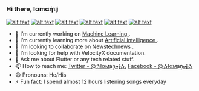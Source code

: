 ### Hi there, Iαmαήบj

<!-- Please don't remove this: Grab your social icons from https://github.com/carlsednaoui/gitsocial -->

<!-- display the social media buttons in your README -->

[![alt text][1.1]][1]
[![alt text][2.1]][2]
[![alt text][3.1]][3]
[![alt text][4.1]][4]
[![alt text][5.1]][5]
[![alt text][6.1]][6]


<!-- links to social media icons -->
<!-- no need to change these -->

<!-- icons with padding -->

[1.1]: http://i.imgur.com/tXSoThF.png 
[2.1]: http://i.imgur.com/P3YfQoD.png 
[3.1]: http://i.imgur.com/yCsTjba.png 
[4.1]: http://i.imgur.com/YckIOms.png 
[5.1]: http://i.imgur.com/1AGmwO3.png 
[6.1]: http://i.imgur.com/0o48UoR.png 

<!-- icons without padding -->

[1.2]: http://i.imgur.com/wWzX9uB.png (twitter icon without padding)
[2.2]: http://i.imgur.com/fep1WsG.png (facebook icon without padding)
[3.2]: http://i.imgur.com/VlgBKQ9.png (google plus icon without padding)
[4.2]: http://i.imgur.com/jDRp47c.png (tumblr icon without padding)
[5.2]: http://i.imgur.com/Vvy3Kru.png (dribbble icon without padding)
[6.2]: http://i.imgur.com/9I6NRUm.png (github icon without padding)


<!-- links to your social media accounts -->
<!-- update these accordingly -->

[1]: https://twitter.com/anujgupta191197
[2]: https://www.facebook.com/profile.php?id=100006252165096
[3]: https://plus.google.com/+CarlSednaoui
[4]: http://carlsed.tumblr.com
[5]: http://dribbble.com/carlsednaoui
[6]: http://www.github.com/carlsednaoui

<!-- Please don't remove this: Grab your social icons from https://github.com/carlsednaoui/gitsocial -->
- :telescope: I’m currently working on <a href="https://www.kaggle.com/"> Machine Learning </a>.
- :seedling: I’m currently learning more about <a href="https://en.wikipedia.org/wiki/Artificial_intelligence">Artificial intelligence </a>.
- :dancers: I’m looking to collaborate on <a href="https://www.newstechnews.in/"> Newstechnews </a>.
- :thinking: I’m looking for help with VelocityX documentation.
- :speech_balloon: Ask me about Flutter or any tech related stuff.
- :mailbox: How to reach me: <a href="https://twitter.com/anujgupta191197">Twitter - @✰Iαᴍa͢͢͢n𝓊𝖏✰</a>, <a href="https://www.facebook.com/profile.php?id=100006252165096">            Facebook - @✰Iαᴍa͢͢͢n𝓊𝖏✰</a> 
- :smile: Pronouns: He/His
- :zap: Fun fact: I spend almost 12 hours listening songs everyday
